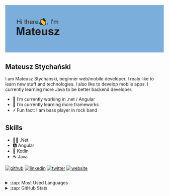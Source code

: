 
![beginner web/mobile developer](https://github.com/mstychanski/mstychanski/blob/main/header.png?raw=true)

## Mateusz Stychański
I am Mateusz Stychański, beginner web/mobile developer. I realy like to learn new stuff and technologies. I also like to develop mobile apps. I currently learning more Java to be better backend developer.

- 🔭 I’m currently working in .net / Angular
- 🌱 I’m currently learning more frameworks
- ⚡ Fun fact: I am bass player in rock band  

## Skills 
*  👨‍💻  .Net
*  🅰  Angular 
*  📱   Kotlin
*  ☕  Java


[<img src='https://cdn.jsdelivr.net/npm/simple-icons@3.0.1/icons/github.svg' alt='github' height='40'>](https://github.com/mstychanski)  [<img src='https://cdn.jsdelivr.net/npm/simple-icons@3.0.1/icons/linkedin.svg' alt='linkedin' height='40'>](https://www.linkedin.com/in/www.linkedin.com/in/mateusz-stychanski/)  [<img src='https://cdn.jsdelivr.net/npm/simple-icons@3.0.1/icons/twitter.svg' alt='twitter' height='40'>](https://twitter.com/twitter)  [<img src='https://cdn.jsdelivr.net/npm/simple-icons@3.0.1/icons/icloud.svg' alt='website' height='40'>](notfound)  

##
<details>
  <summary>:zap: Most Used Languages</summary>
<img align="left" alt="Mateusz's Github Top Languages" src="https://github-readme-stats.vercel.app/api/top-langs/?username=mstychanski" />
</details>
<details>
  <summary>:zap: GitHub Stats</summary>
  <img align="left" alt="Mateusz's Github Stats" src="https://github-readme-stats.vercel.app/api?username=mstychanski" />
</details>

